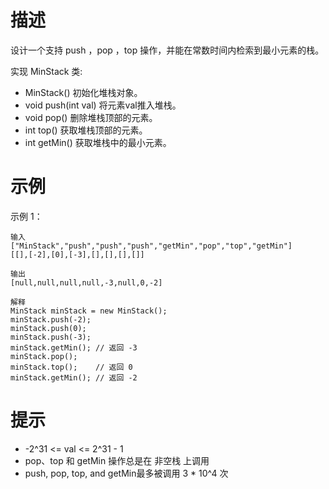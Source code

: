 # 描述
设计一个支持 push ，pop ，top 操作，并能在常数时间内检索到最小元素的栈。

实现 MinStack 类:

- MinStack() 初始化堆栈对象。
- void push(int val) 将元素val推入堆栈。
- void pop() 删除堆栈顶部的元素。
- int top() 获取堆栈顶部的元素。
- int getMin() 获取堆栈中的最小元素。

# 示例
示例 1：
```text
输入
["MinStack","push","push","push","getMin","pop","top","getMin"]
[[],[-2],[0],[-3],[],[],[],[]]

输出
[null,null,null,null,-3,null,0,-2]

解释
MinStack minStack = new MinStack();
minStack.push(-2);
minStack.push(0);
minStack.push(-3);
minStack.getMin(); // 返回 -3
minStack.pop();
minStack.top();    // 返回 0
minStack.getMin(); // 返回 -2
```

# 提示
- -2^31 <= val <= 2^31 - 1
- pop、top 和 getMin 操作总是在 非空栈 上调用
- push, pop, top, and getMin最多被调用 3 * 10^4 次

